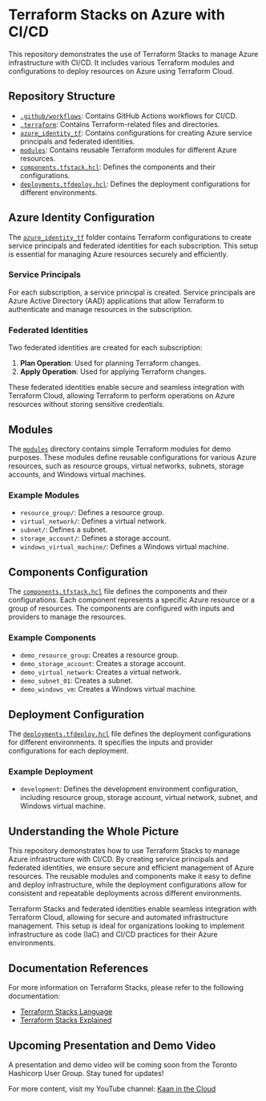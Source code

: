 # Terraform Stacks on Azure with CI/CD

This repository demonstrates the use of Terraform Stacks to manage Azure infrastructure with CI/CD. It includes various Terraform modules and configurations to deploy resources on Azure using Terraform Cloud.

## Repository Structure

- [`.github/workflows`](.github/workflows): Contains GitHub Actions workflows for CI/CD.
- [`.terraform`](.terraform): Contains Terraform-related files and directories.
- [`azure_identity_tf`](azure_identity_tf): Contains configurations for creating Azure service principals and federated identities.
- [`modules`](modules): Contains reusable Terraform modules for different Azure resources.
- [`components.tfstack.hcl`](components.tfstack.hcl): Defines the components and their configurations.
- [`deployments.tfdeploy.hcl`](deployments.tfdeploy.hcl): Defines the deployment configurations for different environments.

## Azure Identity Configuration

The [`azure_identity_tf`](azure_identity_tf) folder contains Terraform configurations to create service principals and federated identities for each subscription. This setup is essential for managing Azure resources securely and efficiently.

### Service Principals

For each subscription, a service principal is created. Service principals are Azure Active Directory (AAD) applications that allow Terraform to authenticate and manage resources in the subscription.

### Federated Identities

Two federated identities are created for each subscription:
1. **Plan Operation**: Used for planning Terraform changes.
2. **Apply Operation**: Used for applying Terraform changes.

These federated identities enable secure and seamless integration with Terraform Cloud, allowing Terraform to perform operations on Azure resources without storing sensitive credentials.

## Modules

The [`modules`](modules) directory contains simple Terraform modules for demo purposes. These modules define reusable configurations for various Azure resources, such as resource groups, virtual networks, subnets, storage accounts, and Windows virtual machines.

### Example Modules

- `resource_group/`: Defines a resource group.
- `virtual_network/`: Defines a virtual network.
- `subnet/`: Defines a subnet.
- `storage_account/`: Defines a storage account.
- `windows_virtual_machine/`: Defines a Windows virtual machine.

## Components Configuration

The [`components.tfstack.hcl`](components.tfstack.hcl) file defines the components and their configurations. Each component represents a specific Azure resource or a group of resources. The components are configured with inputs and providers to manage the resources.

### Example Components

- `demo_resource_group`: Creates a resource group.
- `demo_storage_account`: Creates a storage account.
- `demo_virtual_network`: Creates a virtual network.
- `demo_subnet_01`: Creates a subnet.
- `demo_windows_vm`: Creates a Windows virtual machine.

## Deployment Configuration

The [`deployments.tfdeploy.hcl`](deployments.tfdeploy.hcl) file defines the deployment configurations for different environments. It specifies the inputs and provider configurations for each deployment.

### Example Deployment

- `development`: Defines the development environment configuration, including resource group, storage account, virtual network, subnet, and Windows virtual machine.

## Understanding the Whole Picture

This repository demonstrates how to use Terraform Stacks to manage Azure infrastructure with CI/CD. By creating service principals and federated identities, we ensure secure and efficient management of Azure resources. The reusable modules and components make it easy to define and deploy infrastructure, while the deployment configurations allow for consistent and repeatable deployments across different environments.

Terraform Stacks and federated identities enable seamless integration with Terraform Cloud, allowing for secure and automated infrastructure management. This setup is ideal for organizations looking to implement infrastructure as code (IaC) and CI/CD practices for their Azure environments.

## Documentation References

For more information on Terraform Stacks, please refer to the following documentation:

- [Terraform Stacks Language](https://developer.hashicorp.com/terraform/language/stacks)
- [Terraform Stacks Explained](https://www.hashicorp.com/blog/terraform-stacks-explained)

## Upcoming Presentation and Demo Video

A presentation and demo video will be coming soon from the Toronto Hashicorp User Group. Stay tuned for updates!

For more content, visit my YouTube channel: [Kaan in the Cloud](https://www.youtube.com/@KaanintheCloud)